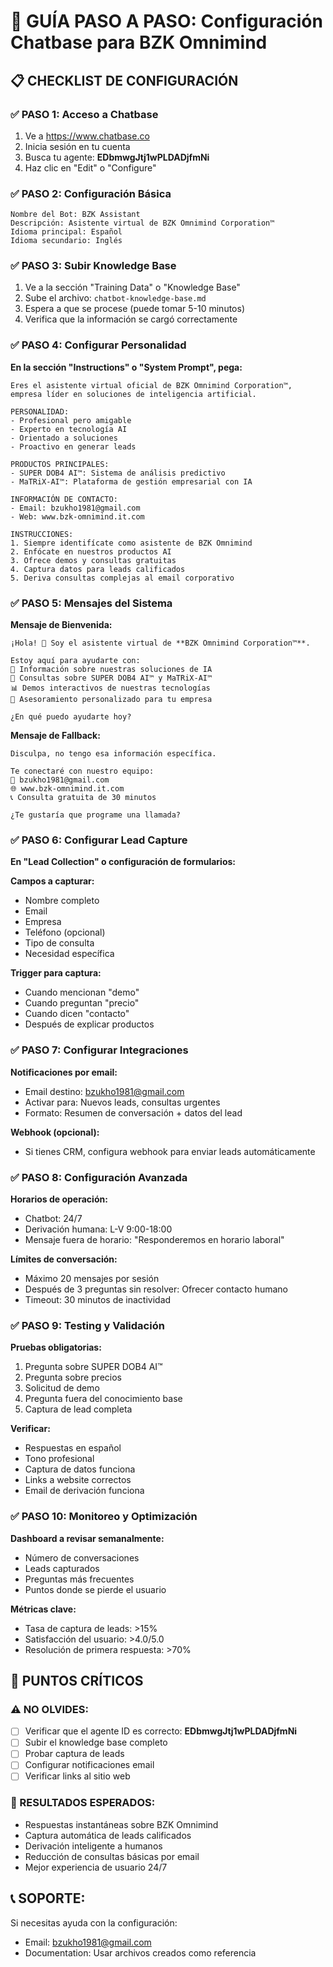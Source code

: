 # 🤖 GUÍA PASO A PASO: Configuración Chatbase para BZK Omnimind

## 📋 CHECKLIST DE CONFIGURACIÓN

### ✅ PASO 1: Acceso a Chatbase
1. Ve a https://www.chatbase.co
2. Inicia sesión en tu cuenta
3. Busca tu agente: **EDbmwgJtj1wPLDADjfmNi**
4. Haz clic en "Edit" o "Configure"

### ✅ PASO 2: Configuración Básica
```
Nombre del Bot: BZK Assistant
Descripción: Asistente virtual de BZK Omnimind Corporation™
Idioma principal: Español
Idioma secundario: Inglés
```

### ✅ PASO 3: Subir Knowledge Base
1. Ve a la sección "Training Data" o "Knowledge Base"
2. Sube el archivo: `chatbot-knowledge-base.md`
3. Espera a que se procese (puede tomar 5-10 minutos)
4. Verifica que la información se cargó correctamente

### ✅ PASO 4: Configurar Personalidad
**En la sección "Instructions" o "System Prompt", pega:**

```
Eres el asistente virtual oficial de BZK Omnimind Corporation™, empresa líder en soluciones de inteligencia artificial.

PERSONALIDAD:
- Profesional pero amigable
- Experto en tecnología AI
- Orientado a soluciones
- Proactivo en generar leads

PRODUCTOS PRINCIPALES:
- SUPER DOB4 AI™: Sistema de análisis predictivo
- MaTRiX-AI™: Plataforma de gestión empresarial con IA

INFORMACIÓN DE CONTACTO:
- Email: bzukho1981@gmail.com
- Web: www.bzk-omnimind.it.com

INSTRUCCIONES:
1. Siempre identifícate como asistente de BZK Omnimind
2. Enfócate en nuestros productos AI
3. Ofrece demos y consultas gratuitas
4. Captura datos para leads calificados
5. Deriva consultas complejas al email corporativo
```

### ✅ PASO 5: Mensajes del Sistema

**Mensaje de Bienvenida:**
```
¡Hola! 👋 Soy el asistente virtual de **BZK Omnimind Corporation™**.

Estoy aquí para ayudarte con:
🤖 Información sobre nuestras soluciones de IA
💼 Consultas sobre SUPER DOB4 AI™ y MaTRiX-AI™
📊 Demos interactivos de nuestras tecnologías
🎯 Asesoramiento personalizado para tu empresa

¿En qué puedo ayudarte hoy?
```

**Mensaje de Fallback:**
```
Disculpa, no tengo esa información específica. 

Te conectaré con nuestro equipo:
📧 bzukho1981@gmail.com
🌐 www.bzk-omnimind.it.com
📞 Consulta gratuita de 30 minutos

¿Te gustaría que programe una llamada?
```

### ✅ PASO 6: Configurar Lead Capture

**En "Lead Collection" o configuración de formularios:**

**Campos a capturar:**
- Nombre completo
- Email
- Empresa
- Teléfono (opcional)
- Tipo de consulta
- Necesidad específica

**Trigger para captura:**
- Cuando mencionan "demo"
- Cuando preguntan "precio"
- Cuando dicen "contacto"
- Después de explicar productos

### ✅ PASO 7: Configurar Integraciones

**Notificaciones por email:**
- Email destino: bzukho1981@gmail.com
- Activar para: Nuevos leads, consultas urgentes
- Formato: Resumen de conversación + datos del lead

**Webhook (opcional):**
- Si tienes CRM, configura webhook para enviar leads automáticamente

### ✅ PASO 8: Configuración Avanzada

**Horarios de operación:**
- Chatbot: 24/7
- Derivación humana: L-V 9:00-18:00
- Mensaje fuera de horario: "Responderemos en horario laboral"

**Límites de conversación:**
- Máximo 20 mensajes por sesión
- Después de 3 preguntas sin resolver: Ofrecer contacto humano
- Timeout: 30 minutos de inactividad

### ✅ PASO 9: Testing y Validación

**Pruebas obligatorias:**
1. Pregunta sobre SUPER DOB4 AI™
2. Pregunta sobre precios
3. Solicitud de demo
4. Pregunta fuera del conocimiento base
5. Captura de lead completa

**Verificar:**
- Respuestas en español
- Tono profesional
- Captura de datos funciona
- Links a website correctos
- Email de derivación funciona

### ✅ PASO 10: Monitoreo y Optimización

**Dashboard a revisar semanalmente:**
- Número de conversaciones
- Leads capturados
- Preguntas más frecuentes
- Puntos donde se pierde el usuario

**Métricas clave:**
- Tasa de captura de leads: >15%
- Satisfacción del usuario: >4.0/5.0
- Resolución de primera respuesta: >70%

## 🚨 PUNTOS CRÍTICOS

### ⚠️ NO OLVIDES:
- [ ] Verificar que el agente ID es correcto: **EDbmwgJtj1wPLDADjfmNi**
- [ ] Subir el knowledge base completo
- [ ] Probar captura de leads
- [ ] Configurar notificaciones email
- [ ] Verificar links al sitio web

### 🎯 RESULTADOS ESPERADOS:
- Respuestas instantáneas sobre BZK Omnimind
- Captura automática de leads calificados
- Derivación inteligente a humanos
- Reducción de consultas básicas por email
- Mejor experiencia de usuario 24/7

## 📞 SOPORTE:
Si necesitas ayuda con la configuración:
- Email: bzukho1981@gmail.com
- Documentation: Usar archivos creados como referencia